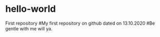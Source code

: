 # hello-world
First repository
#My first repository on github dated on 13.10.2020
#Be gentle with me will ya.

